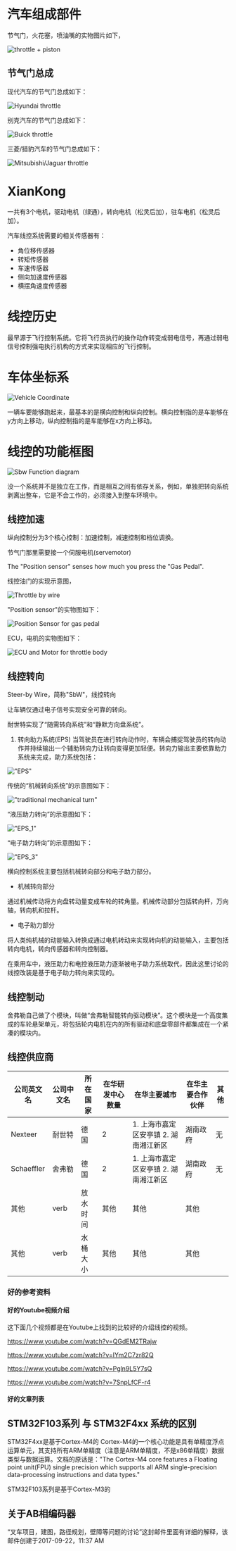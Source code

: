 

# 汽车组成部件

节气门，火花塞，喷油嘴的实物图片如下，

![throttle + piston](imgs/components/car_components.jpg "throttle + piston")

## 节气门总成

现代汽车的节气门总成如下：

![Hyundai throttle](imgs/components/Hyundai_motor_throttle.jpg "Hyundai throttle")

别克汽车的节气门总成如下：

![Buick throttle](imgs/components/Buick_throttle.jpg "Buick throttle")

三菱/猎豹汽车的节气门总成如下：

![Mitsubishi/Jaguar throttle](imgs/components/Mitsubishi_Jaguar_throttle.jpg "Mitsubishi/Jaguar throttle")

# XianKong

一共有3个电机，驱动电机（绿通），转向电机（松灵后加），驻车电机（松灵后加）。

汽车线控系统需要的相关传感器有：

- 角位移传感器
- 转矩传感器
- 车速传感器
- 侧向加速度传感器
- 横摆角速度传感器

# 线控历史

最早源于飞行控制系统。它将飞行员执行的操作动作转变成弱电信号，再通过弱电信号控制强电执行机构的方式来实现相应的飞行控制。

# 车体坐标系

![Vehicle Coordinate](imgs/vehicle_coordinates_3d.png "Vehicle Coordinate")

一辆车要能够跑起来，最基本的是横向控制和纵向控制。横向控制指的是车能够在y方向上移动，纵向控制指的是车能够在x方向上移动。

# 线控的功能框图

![Sbw Function diagram](imgs/Sbw_function_diagram.png "Sbw Function diagram")

没一个系统并不是独立在工作，而是相互之间有依存关系，例如，单独把转向系统剥离出整车，它是不会工作的，必须接入到整车环境中。

## 线控加速

纵向控制分为3个核心控制：加速控制，减速控制和档位调换。

节气门那里需要接一个伺服电机(servemotor)

The "Position sensor" senses how much you press the "Gas Pedal".

线控油门的实现示意图，

![Throttle by wire](imgs/Drive_by_wire_example.PNG "Throttle by wire")

"Position sensor"的实物图如下：

![Position Sensor for gas pedal](imgs/position_sensor_for_gas_pedal.png "Position Sensor for gas pedal")

ECU，电机的实物图如下：

![ECU and Motor for throttle body](imgs/ECU_and_motor_for_throttle_body.png "ECU and Motor for throttle body")


## 线控转向

Steer-by Wire，简称"SbW"，线控转向

让车辆仅通过电子信号实现安全可靠的转向。

耐世特实现了“随需转向系统”和“静默方向盘系统”。

1. 转向助力系统(EPS)
当驾驶员在进行转向动作时，车辆会捕捉驾驶员的转向动作并持续输出一个辅助转向力让转向变得更加轻便。转向力输出主要依靠助力系统来完成，助力系统包括：

!["EPS"](imgs/EPS.png "EPS")

传统的“机械转向系统”的示意图如下：

!["traditional mechanical turn"](imgs/mechanical_turn_system.jpg "traditional mechanical turn")

“液压助力转向”的示意图如下：

!["EPS_1"](imgs/EPS_1_sample.jpg "EPS_1")

“电子助力转向”的示意图如下：

!["EPS_3"](imgs/EPS_3_sample.webp "EPS_3")

横向控制系统主要包括机械转向部分和电子助力部分。

- 机械转向部分

通过机械传动将方向盘转动量变成车轮的转角量。机械传动部分包括转向杆，万向轴，转向机和拉杆。

- 电子助力部分

将人类纯机械的动能输入转换成通过电机转动来实现转向机的动能输入，主要包括转向电机，转向传感器和转向控制器。

在乘用车中，液压助力和电控液压助力逐渐被电子助力系统取代，因此这里讨论的线控改装是基于电子助力转向来实现的。


## 线控制动



舍弗勒自己做了个模块，叫做“舍弗勒智能转向驱动模块”。这个模块是一个高度集成的车轮悬架单元，将包括轮内电机在内的所有驱动和底盘零部件都集成在一个紧凑的模块内。


## 线控供应商

公司英文名 | 公司中文名 | 所在国家 | 在华研发中心数量 | 在华主要城市 | 在华主要合作伙伴 | 其他
-----|-----|------|------|------|------|------
Nexteer  |  耐世特  |  德国  |  2  |  1. 上海市嘉定区安亭镇 2. 湖南湘江新区  |  湖南政府  |  无
Schaeffler  |  舍弗勒  |  德国  |  2  |  1. 上海市嘉定区安亭镇 2. 湖南湘江新区  |  湖南政府  |  无
其他  |  verb  |  放水时间  |  其他  |  其他  |  其他
其他  |  verb  |  水桶大小  |  其他  |  其他  |  其他


### 好的参考资料

#### 好的Youtube视频介绍

这下面几个视频都是在Youtube上找到的比较好的介绍线控的视频。

https://www.youtube.com/watch?v=QGdEM2TRajw


https://www.youtube.com/watch?v=IYm2C7zr82Q

https://www.youtube.com/watch?v=Pgln9L5Y7sQ

https://www.youtube.com/watch?v=7SnpLfCF-r4

#### 好的文章列表


## STM32F103系列 与 STM32F4xx 系统的区别

STM32F4xx是基于Cortex-M4的
    Cortex-M4的一个核心功能是具有单精度浮点运算单元，其支持所有ARM单精度（注意是ARM单精度，不是x86单精度）数据类型与数据运算。文档的原话是："The Cortex-M4 core features a Floating point unit(FPU) single precision which supports all ARM single-precision data-processing instructions and data types."

STM32F103系列是基于Cortex-M3的

## 关于AB相编码器

“叉车项目，建图，路径规划，壁障等问题的讨论”这封邮件里面有详细的解释，该邮件创建于2017-09-22，11:37 AM